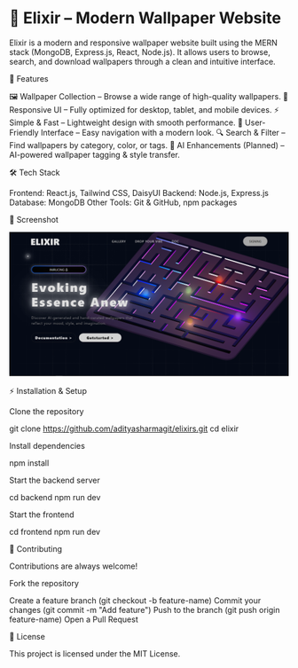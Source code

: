 # 🌌 Elixir – Modern Wallpaper Website

Elixir is a modern and responsive wallpaper website built using the MERN stack (MongoDB, Express.js, React, Node.js). It allows users to browse, search, and download wallpapers through a clean and intuitive interface.

🚀 Features

🖼 Wallpaper Collection – Browse a wide range of high-quality wallpapers.
📱 Responsive UI – Fully optimized for desktop, tablet, and mobile devices.
⚡ Simple & Fast – Lightweight design with smooth performance.
🎨 User-Friendly Interface – Easy navigation with a modern look.
🔍 Search & Filter – Find wallpapers by category, color, or tags.
🤖 AI Enhancements (Planned) – AI-powered wallpaper tagging & style transfer.

🛠️ Tech Stack

Frontend: React.js, Tailwind CSS, DaisyUI
Backend: Node.js, Express.js
Database: MongoDB
Other Tools: Git & GitHub, npm packages

📸 Screenshot

![Landing Page](img/Elixir.png)

⚡ Installation & Setup

Clone the repository

git clone <https://github.com/adityasharmagit/elixirs.git>
cd elixir

Install dependencies

npm install

Start the backend server

cd backend
npm run dev

Start the frontend

cd frontend
npm run dev

🤝 Contributing

Contributions are always welcome!

Fork the repository

Create a feature branch (git checkout -b feature-name)
Commit your changes (git commit -m "Add feature")
Push to the branch (git push origin feature-name)
Open a Pull Request

📜 License

This project is licensed under the MIT License.
